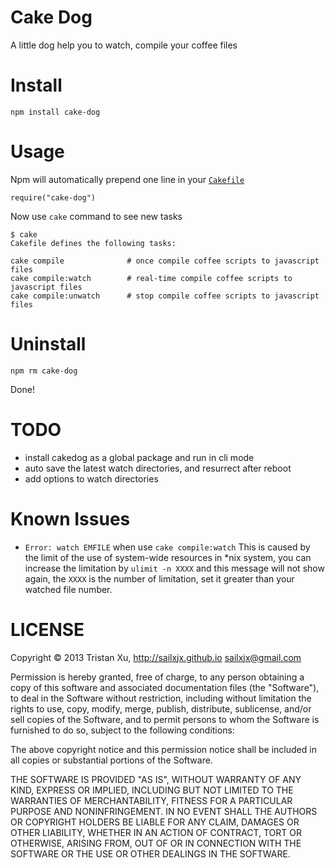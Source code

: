 # Cake Dog

A little dog help you to watch, compile your coffee files

# Install

```
npm install cake-dog
```

# Usage

Npm will automatically prepend one line in your [`Cakefile`](http://coffeescript.org/documentation/docs/cake.html)

```
require("cake-dog")
```

Now use `cake` command to see new tasks

```
$ cake
Cakefile defines the following tasks:

cake compile              # once compile coffee scripts to javascript files
cake compile:watch        # real-time compile coffee scripts to javascript files
cake compile:unwatch      # stop compile coffee scripts to javascript files
```

# Uninstall

```
npm rm cake-dog
```

Done!

# TODO
* install cakedog as a global package and run in cli mode
* auto save the latest watch directories, and resurrect after reboot
* add options to watch directories

# Known Issues
* `Error: watch EMFILE` when use `cake compile:watch`
  This is caused by the limit of the use of system-wide resources in *nix system, you can increase the limitation by `ulimit -n XXXX` and this message will not show again, the `XXXX` is the number of limitation, set it greater than your watched file number.

# LICENSE

Copyright © 2013 Tristan Xu, http://sailxjx.github.io <sailxjx@gmail.com>

Permission is hereby granted, free of charge, to any person obtaining a copy
of this software and associated documentation files (the "Software"), to deal
in the Software without restriction, including without limitation the rights
to use, copy, modify, merge, publish, distribute, sublicense, and/or sell
copies of the Software, and to permit persons to whom the Software is
furnished to do so, subject to the following conditions:

The above copyright notice and this permission notice shall be included in
all copies or substantial portions of the Software.

THE SOFTWARE IS PROVIDED "AS IS", WITHOUT WARRANTY OF ANY KIND, EXPRESS OR
IMPLIED, INCLUDING BUT NOT LIMITED TO THE WARRANTIES OF MERCHANTABILITY,
FITNESS FOR A PARTICULAR PURPOSE AND NONINFRINGEMENT. IN NO EVENT SHALL THE
AUTHORS OR COPYRIGHT HOLDERS BE LIABLE FOR ANY CLAIM, DAMAGES OR OTHER
LIABILITY, WHETHER IN AN ACTION OF CONTRACT, TORT OR OTHERWISE, ARISING FROM,
OUT OF OR IN CONNECTION WITH THE SOFTWARE OR THE USE OR OTHER DEALINGS IN
THE SOFTWARE.
